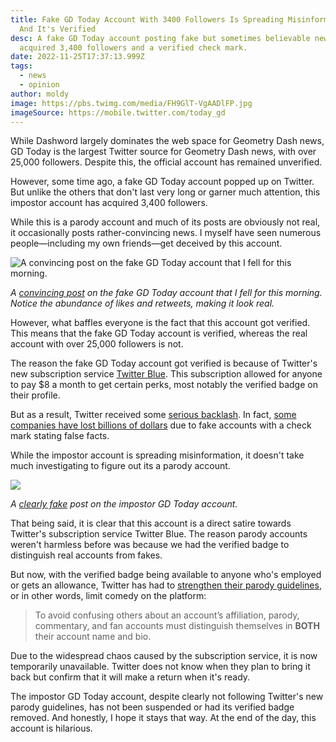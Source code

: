 ```yaml
---
title: Fake GD Today Account With 3400 Followers Is Spreading Misinformation -
  And It's Verified
desc: A fake GD Today account posting fake but sometimes believable news has
  acquired 3,400 followers and a verified check mark.
date: 2022-11-25T17:37:13.999Z
tags:
  - news
  - opinion
author: moldy
image: https://pbs.twimg.com/media/FH9GlT-VgAADlFP.jpg
imageSource: https://mobile.twitter.com/today_gd
---
```

While Dashword largely dominates the web space for Geometry Dash news, GD Today is the largest Twitter source for Geometry Dash news, with over 25,000 followers. Despite this, the official account has remained unverified.

However, some time ago, a fake GD Today account popped up on Twitter. But unlike the others that don't last very long or garner much attention, this impostor account has acquired 3,400 followers.

While this is a parody account and much of its posts are obviously not real, it occasionally posts rather-convincing news. I myself have seen numerous people—including my own friends—get deceived by this account.

![A convincing post on the fake GD Today account that I fell for this morning.](https://media.discordapp.net/attachments/392087938239954950/1045759516538572820/image.png)

*A [convincing post](https://twitter.com/today_gd1/status/1594862400607752192) on the fake GD Today account that I fell for this morning. Notice the abundance of likes and retweets, making it look real.*

However, what baffles everyone is the fact that this account got verified. This means that the fake GD Today account is verified, whereas the real account with over 25,000 followers is not.

The reason the fake GD Today account got verified is because of Twitter's new subscription service [Twitter Blue](https://help.twitter.com/en/using-twitter/twitter-blue). This subscription allowed for anyone to pay $8 a month to get certain perks, most notably the verified badge on their profile.

But as a result, Twitter received some [serious backlash](https://techcrunch.com/2022/11/09/fake-twitter-blue-check-lebron-musk/). In fact, [some companies have lost billions of dollars](https://www.investors.com/news/technology/lly-stock-dives-taking-novo-sanofi-with-it-after-fake-twitter-account-promises-free-insulin/) due to fake accounts with a check mark stating false facts.

While the impostor account is spreading misinformation, it doesn't take much investigating to figure out its a parody account.

![](https://media.discordapp.net/attachments/392087938239954950/1045760070815854622/image.png)

*A [clearly fake](https://twitter.com/today_gd1/status/1595035375012937728) post on the impostor GD Today account.*

That being said, it is clear that this account is a direct satire towards Twitter's subscription service Twitter Blue. The reason parody accounts weren't harmless before was because we had the verified badge to distinguish real accounts from fakes.

But now, with the verified badge being available to anyone who's employed or gets an allowance, Twitter has had to [strengthen their parody guidelines](https://help.twitter.com/en/rules-and-policies/parody-account-policy), or in other words, limit comedy on the platform:

> To avoid confusing others about an account’s affiliation, parody, commentary, and fan accounts must distinguish themselves in **BOTH** their account name and bio.

Due to the widespread chaos caused by the subscription service, it is now temporarily unavailable. Twitter does not know when they plan to bring it back but confirm that it will make a return when it's ready.

The impostor GD Today account, despite clearly not following Twitter's new parody guidelines, has not been suspended or had its verified badge removed. And honestly, I hope it stays that way. At the end of the day, this account is hilarious.
